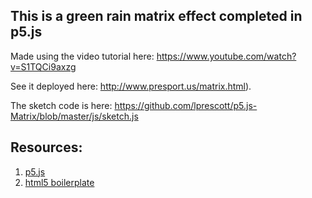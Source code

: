 ## This is a green rain matrix effect completed in p5.js

Made using the video tutorial here: https://www.youtube.com/watch?v=S1TQCi9axzg

See it deployed here: http://www.presport.us/matrix.html). 

The sketch code is here: https://github.com/lprescott/p5.js-Matrix/blob/master/js/sketch.js

## Resources:
1. [p5.js](https://p5js.org/)
2. [html5 boilerplate](https://html5boilerplate.com/)

